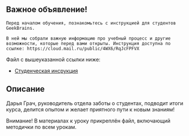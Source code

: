 ## Важное объявление!
```
Перед началом обучения, познакомьтесь с инструкцией для студентов GeekBrains.

В ней мы собрали важную информацию про учебный процесс и другие возможности, которые перед вами открыты. Инструкция доступна по ссылке: https://cloud.mail.ru/public/4WX6/RqJcFPFVX
```
Файл с вышеуказанной ссылки ниже:
* [Студенческая инсрукция](./%D0%A1%D1%82%D1%83%D0%B4%D0%B5%D0%BD%D1%87%D0%B5%D1%81%D0%BA%D0%B0%D1%8F%20%D0%B8%D0%BD%D1%81%D1%82%D1%80%D1%83%D0%BA%D1%86%D0%B8%D1%8F.pdf)

## Описание

Дарья Грач, руководитель отдела заботы о студентах, подводит итоги курса, делится опытом и желает приятного пути к новым знаниям!

Внимание! В материалах к уроку прикреплён файл, включающий методички по всем урокам.